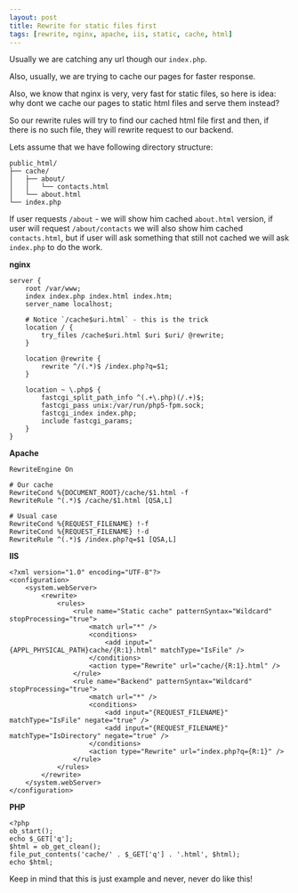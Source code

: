 ```yaml
---
layout: post
title: Rewrite for static files first
tags: [rewrite, nginx, apache, iis, static, cache, html]
---
```


Usually we are catching any url though our `index.php`.

Also, usually, we are trying to cache our pages for faster response.

Also, we know that nginx is very, very fast for static files, so here is idea: why dont we cache our pages to static html files and serve them instead?

So our rewrite rules will try to find our cached html file first and then, if there is no such file, they will rewrite request to our backend.

Lets assume that we have following directory structure:

    public_html/
    ├── cache/
    │   ├── about/
    │   │   └── contacts.html
    │   └── about.html
    └── index.php

If user requests `/about` - we will show him cached `about.html` version, if user will request `/about/contacts` we will also show him cached `contacts.html`, but if user will ask something that still not cached we will ask `index.php` to do the work.

**nginx**

    server {
        root /var/www;
        index index.php index.html index.htm;
        server_name localhost;

        # Notice `/cache$uri.html` - this is the trick
        location / {
            try_files /cache$uri.html $uri $uri/ @rewrite;
        }

        location @rewrite {
            rewrite ^/(.*)$ /index.php?q=$1;
        }

        location ~ \.php$ {
            fastcgi_split_path_info ^(.+\.php)(/.+)$;
            fastcgi_pass unix:/var/run/php5-fpm.sock;
            fastcgi_index index.php;
            include fastcgi_params;
        }
    }

**Apache**

    RewriteEngine On

    # Our cache
    RewriteCond %{DOCUMENT_ROOT}/cache/$1.html -f
    RewriteRule ^(.*)$ /cache/$1.html [QSA,L]

    # Usual case
    RewriteCond %{REQUEST_FILENAME} !-f
    RewriteCond %{REQUEST_FILENAME} !-d
    RewriteRule ^(.*)$ /index.php?q=$1 [QSA,L]

**IIS**

    <?xml version="1.0" encoding="UTF-8"?>
    <configuration>
        <system.webServer>
            <rewrite>
                <rules>
                    <rule name="Static cache" patternSyntax="Wildcard" stopProcessing="true">
                        <match url="*" />
                        <conditions>
                            <add input="{APPL_PHYSICAL_PATH}cache/{R:1}.html" matchType="IsFile" />
                        </conditions>
                        <action type="Rewrite" url="cache/{R:1}.html" />
                    </rule>
                    <rule name="Backend" patternSyntax="Wildcard" stopProcessing="true">
                        <match url="*" />
                        <conditions>
                            <add input="{REQUEST_FILENAME}" matchType="IsFile" negate="true" />
                            <add input="{REQUEST_FILENAME}" matchType="IsDirectory" negate="true" />
                        </conditions>
                        <action type="Rewrite" url="index.php?q={R:1}" />
                    </rule>
                </rules>
            </rewrite>
        </system.webServer>
    </configuration>

**PHP**

    <?php
    ob_start();
    echo $_GET['q'];
    $html = ob_get_clean();
    file_put_contents('cache/' . $_GET['q'] . '.html', $html);
    echo $html;

Keep in mind that this is just example and never, never do like this!